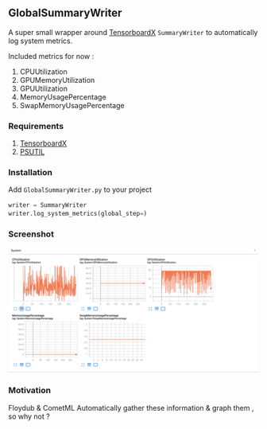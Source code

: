 ## GlobalSummaryWriter



A super small wrapper around [TensorboardX](https://github.com/lanpa/tensorboardX) `SummaryWriter` to automatically log system metrics.

Included metrics for now :

1. CPUUtilization
2. GPUMemoryUtilization
3. GPUUtilization
4. MemoryUsagePercentage 
4. SwapMemoryUsagePercentage



### Requirements 

1. [TensorboardX](https://github.com/lanpa/tensorboardX)
2. [PSUTIL](https://psutil.readthedocs.io/en/latest/)

### Installation 

Add `GlobalSummaryWriter.py` to your project 

```python
writer = SummaryWriter
writer.log_system_metrics(global_step=)
```


### Screenshot 

![Tensoboard](./tensorboard.png)



### Motivation 

Floydub & CometML Automatically gather these information & graph them , so why not ?